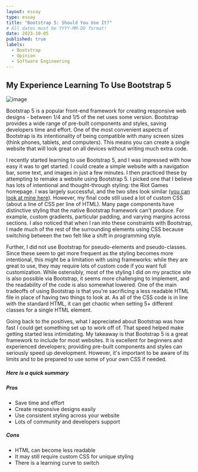 ```yaml
---
layout: essay
type: essay
title: "Bootstrap 5: Should You Use It?"
# All dates must be YYYY-MM-DD format!
date: 2023-10-05
published: true
labels:
  - Bootstrap
  - Opinion
  - Software Engineering
---
```


## My Experience Learning To Use Bootstrap 5

![image](https://images.unsplash.com/photo-1518773553398-650c184e0bb3?crop=entropy&cs=tinysrgb&fit=max&fm=png&ixid=M3wxNDIyNzR8MHwxfHNlYXJjaHwxfHxib290c3RyYXAlMjBjb2RlfGVufDB8fHx8MTY5NjU4MDcwMHww&ixlib=rb-4.0.3&q=80&w=1080)

Bootstrap 5 is a popular front-end framework for creating responsive web designs - between 1/4 and 1/5 of the net uses some version. Bootstrap provides a wide range of pre-built components and styles, saving developers time and effort. One of the most convenient aspects of Bootstrap is its intentionality of being compatible with many screen sizes (think phones, tablets, and computers). This means you can create a single website that will look great on all devices without writing much extra code.

I recently started learning to use Bootstrap 5, and I was impressed with how easy it was to get started. I could create a simple website with a navigation bar, some text, and images in just a few minutes. I then practiced these by attempting to remake a website using Bootstrap 5. I picked one that I believe has lots of intentional and thought-through styling: the Riot Games homepage. I was largely successful, and the two sites look similar ([you can look at mine here](https://heinrichmaertens.github.io/RiotWebsiteBootstrap/)). However, my final code still used a lot of custom CSS (about a line of CSS per line of HTML). Many page components have distinctive styling that the native Bootstrap framework can't produce. For example, custom gradients, particular padding, and varying margins across sections. I also noticed that when I ran into these constraints with Bootstrap, I made much of the rest of the surrounding elements using CSS because switching between the two felt like a shift in programming style.

Further, I did not use Bootstrap for pseudo-elements and pseudo-classes. Since these seem to get more frequent as the styling becomes more intentional, this might be a limitation with using frameworks: while they are great to use, they may require lots of custom code if you want full customization. While ostensibly, most of the styling I did on my practice site is also possible via Bootstrap, it seems more challenging to implement, and the readability of the code is also somewhat lowered. One of the main tradeoffs of using Bootstrap is that you're sacrificing a less readable HTML file in place of having two things to look at. As all of the CSS code is in line with the standard HTML, it can get chaotic when setting 5+ different classes for a single HTML element.

Going back to the positives, what I appreciated about Bootstrap was how fast I could get something set up to work off of. That speed helped make getting started less intimidating. My takeaway is that Bootstrap 5 is a great framework to include for most websites. It is excellent for beginners and experienced developers; providing pre-built components and styles can seriously speed up development. However, it's important to be aware of its limits and to be prepared to use some of your own CSS if needed.

##### Here is a quick summary
##### **Pros**
- Save time and effort
- Create responsive designs easily
- Use consistent styling across your website
- Lots of community and developers support

##### **Cons**
- HTML can become less readable
- It may still require custom CSS for unique styling
- There is a learning curve to switch